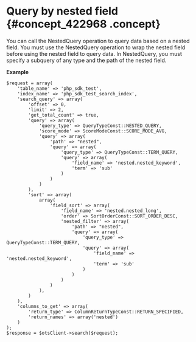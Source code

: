 # Query by nested field {#concept_422968 .concept}

You can call the NestedQuery operation to query data based on a nested field. You must use the NestedQuery operation to wrap the nested field before using the nested field to query data. In NestedQuery, you must specify a subquery of any type and the path of the nested field.

**Example**

``` {#codeblock_x7a_nna_pzs}
$request = array(
    'table_name' => 'php_sdk_test',
    'index_name' => 'php_sdk_test_search_index',
    'search_query' => array(
        'offset' => 0,
        'limit' => 2,
        'get_total_count' => true,
        'query' => array(
            'query_type' => QueryTypeConst::NESTED_QUERY,
            'score_mode' => ScoreModeConst::SCORE_MODE_AVG,
            'query' => array(
                'path' => "nested",
                'query' => array(
                    'query_type' => QueryTypeConst::TERM_QUERY,
                    'query' => array(
                        'field_name' => 'nested.nested_keyword',
                        'term' => 'sub'
                    )
                )
            )
        ),
        'sort' => array(
            array(
                'field_sort' => array(
                    'field_name' => 'nested.nested_long',
                    'order' => SortOrderConst::SORT_ORDER_DESC,
                    'nested_filter' => array(
                        'path' => "nested",
                        'query' => array(
                            'query_type' => QueryTypeConst::TERM_QUERY,
                            'query' => array(
                                'field_name' => 'nested.nested_keyword',
                                'term' => 'sub'
                            )
                        )
                    )
                )
            ),
        )
    ),
    'columns_to_get' => array(
        'return_type' => ColumnReturnTypeConst::RETURN_SPECIFIED,
        'return_names' => array('nested')
    )
);
$response = $otsClient->search($request);
```


